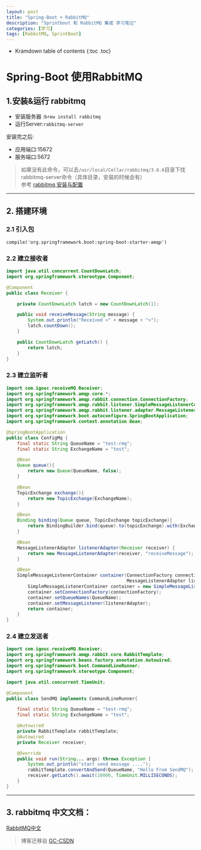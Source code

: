 ```yaml
---
layout: post
title: "Spring-Boot + RabbitMQ"
description: "Sprintboot 和 RabbitMQ 集成 学习笔记"
categories: [学习]
tags: [RabbitMQ, SprintBoot]
---
```


* Kramdown table of contents
{:toc .toc}

# Spring-Boot 使用RabbitMQ

## 1.安装&运行 rabbitmq

* 安装服务器 :`brew install rabbitmq`
* 运行Server:`rabbitmq-server`

安装完之后:    

* 应用端口:15672
* 服务端口:5672

> 如果没有此命令，可以去`/usr/local/Cellar/rabbitmq/3.6.6`目录下找rabbitmq-server命令（具体目录，安装的时候会有）    
> 参考 [rabbitmq 安装与配置](https://github.com/judasn/Linux-Tutorial/blob/master/RabbitMQ-Install-And-Settings.md)

---

## 2. 搭建环境

### 2.1 引入包

`compile('org.springframework.boot:spring-boot-starter-amqp')`

### 2.2 建立接收者

```java
import java.util.concurrent.CountDownLatch;
import org.springframework.stereotype.Component;

@Component
public class Receiver {

    private CountDownLatch latch = new CountDownLatch(1);

    public void receiveMessage(String message) {
        System.out.println("Received <" + message + ">");
        latch.countDown();
    }

    public CountDownLatch getLatch() {
        return latch;
    }
}

```

### 2.3 建立监听者

```java
import com.igouc.receiveMQ.Receiver;
import org.springframework.amqp.core.*;
import org.springframework.amqp.rabbit.connection.ConnectionFactory;
import org.springframework.amqp.rabbit.listener.SimpleMessageListenerContainer;
import org.springframework.amqp.rabbit.listener.adapter.MessageListenerAdapter;
import org.springframework.boot.autoconfigure.SpringBootApplication;
import org.springframework.context.annotation.Bean;

@SpringBootApplication
public class ConfigMq {
    final static String QueueName = "test-rmq";
    final static String ExchangeName = "test";

    @Bean
    Queue queue(){
        return new Queue(QueueName, false);
    }

    @Bean
    TopicExchange exchange(){
        return new TopicExchange(ExchangeName);
    }

    @Bean
    Binding binding(Queue queue, TopicExchange topicExchange){
        return BindingBuilder.bind(queue).to(topicExchange).with(ExchangeName);
    }

    @Bean
    MessageListenerAdapter listenerAdapter(Receiver receiver) {
        return new MessageListenerAdapter(receiver, "receiveMessage");
    }

    @Bean
    SimpleMessageListenerContainer container(ConnectionFactory connectionFactory,
                                             MessageListenerAdapter listenerAdapter) {
        SimpleMessageListenerContainer container = new SimpleMessageListenerContainer();
        container.setConnectionFactory(connectionFactory);
        container.setQueueNames(QueueName);
        container.setMessageListener(listenerAdapter);
        return container;
    }
}
```

### 2.4 建立发送者

```java
import com.igouc.receiveMQ.Receiver;
import org.springframework.amqp.rabbit.core.RabbitTemplate;
import org.springframework.beans.factory.annotation.Autowired;
import org.springframework.boot.CommandLineRunner;
import org.springframework.stereotype.Component;

import java.util.concurrent.TimeUnit;

@Component
public class SendMQ implements CommandLineRunner{

    final static String QueueName = "test-rmq";
    final static String ExchangeName = "test";

    @Autowired
    private RabbitTemplate rabbitTemplate;
    @Autowired
    private Receiver receiver;

    @Override
    public void run(String... args) throws Exception {
        System.out.println("start send message ....");
        rabbitTemplate.convertAndSend(QueueName, "Hello From SendMQ"); //像
        receiver.getLatch().await(10000, TimeUnit.MILLISECONDS);
    }
}
```

---

## 3. rabbitmq 中文文档：

[RabbitMQ中文](http://rabbitmq.mr-ping.com/)

> 博客迁移自 [GC-CSDN](http://blog.csdn.net/gc_chao/article/details/60468431)